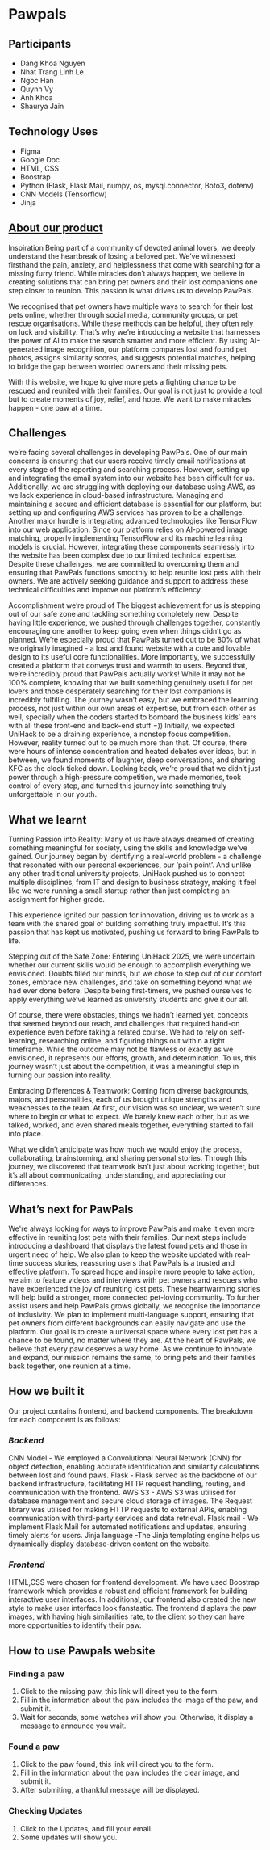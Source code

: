 # Pawpals
## Participants
- Dang Khoa Nguyen
- Nhat Trang Linh Le
- Ngoc Han
- Quynh Vy
- Anh Khoa
- Shaurya Jain

## Technology Uses
- Figma
- Google Doc
- HTML, CSS
- Boostrap
- Python (Flask, Flask Mail, numpy, os, mysql.connector, Boto3, dotenv)
- CNN Models (Tensorflow)
- Jinja

## [About our product]()

Inspiration
Being part of a community of devoted animal lovers, we deeply understand the heartbreak of losing a beloved pet. We’ve witnessed firsthand the pain, anxiety, and helplessness that come with searching for a missing furry friend. While miracles don’t always happen, we believe in creating solutions that can bring pet owners and their lost companions one step closer to reunion. This passion is what drives us to develop PawPals.

We recognised that pet owners have multiple ways to search for their lost pets online, whether through social media, community groups, or pet rescue organisations. While these methods can be helpful, they often rely on luck and visibility. That’s why we’re introducing a website that harnesses the power of AI to make the search smarter and more efficient. By using AI-generated image recognition, our platform compares lost and found pet photos, assigns similarity scores, and suggests potential matches, helping to bridge the gap between worried owners and their missing pets.

With this website, we hope to give more pets a fighting chance to be rescued and reunited with their families. Our goal is not just to provide a tool but to create moments of joy, relief, and hope. We want to make miracles happen - one paw at a time.

## Challenges
we’re facing several challenges in developing PawPals. One of our main concerns is ensuring that our users receive timely email notifications at every stage of the reporting and searching process. However, setting up and integrating the email system into our website has been difficult for us.
Additionally, we are struggling with deploying our database using AWS, as we lack experience in cloud-based infrastructure. Managing and maintaining a secure and efficient database is essential for our platform, but setting up and configuring AWS services has proven to be a challenge.
Another major hurdle is integrating advanced technologies like TensorFlow into our web application. Since our platform relies on AI-powered image matching, properly implementing TensorFlow and its machine learning models is crucial. However, integrating these components seamlessly into the website has been complex due to our limited technical expertise.
Despite these challenges, we are committed to overcoming them and ensuring that PawPals functions smoothly to help reunite lost pets with their owners. We are actively seeking guidance and support to address these technical difficulties and improve our platform’s efficiency.

Accomplishment we’re proud of
The biggest achievement for us is stepping out of our safe zone and tackling something completely new. Despite having little experience, we pushed through challenges together, constantly encouraging one another to keep going even when things didn’t go as planned. We’re especially proud that PawPals turned out to be 80% of what we originally imagined - a lost and found website with a cute and lovable design to its useful core functionalities. More importantly, we successfully created a platform that conveys trust and warmth to users.
Beyond that, we’re incredibly proud that PawPals actually works! While it may not be 100% complete, knowing that we built something genuinely useful for pet lovers and those desperately searching for their lost companions is incredibly fulfilling. The journey wasn’t easy, but we embraced the learning process, not just within our own areas of expertise, but from each other as well, specially when the coders started to bombard the business kids’ ears with all these front-end and back-end stuff =))
Initially, we expected UniHack to be a draining experience, a nonstop focus competition. However, reality turned out to be much more than that. Of course, there were hours of intense concentration and heated debates over ideas, but in between, we found moments of laughter, deep conversations, and sharing KFC as the clock ticked down. Looking back, we’re proud that we didn’t just power through a high-pressure competition, we made memories, took control of every step, and turned this journey into something truly unforgettable in our youth.

## What we learnt

Turning Passion into Reality: Many of us have always dreamed of creating something meaningful for society, using the skills and knowledge we’ve gained. Our journey began by identifying a real-world problem - a challenge that resonated with our personal experiences, our ‘pain point’. And unlike any other traditional university projects, UniHack pushed us to connect multiple disciplines, from IT and design to business strategy, making it feel like we were running a small startup rather than just completing an assignment for higher grade.

This experience ignited our passion for innovation, driving us to work as a team with the shared goal of building something truly impactful. It’s this passion that has kept us motivated, pushing us forward to bring PawPals to life.

Stepping out of the Safe Zone: Entering UniHack 2025, we were uncertain whether our current skills would be enough to accomplish everything we envisioned. Doubts filled our minds, but we chose to step out of our comfort zones, embrace new challenges, and take on something beyond what we had ever done before. Despite being first-timers, we pushed ourselves to apply everything we’ve learned as university students and give it our all.

Of course, there were obstacles, things we hadn’t learned yet, concepts that seemed beyond our reach, and challenges that required hand-on experience even before taking a related course. We had to rely on self-learning, researching online, and figuring things out within a tight timeframe. While the outcome may not be flawless or exactly as we envisioned, it represents our efforts, growth, and determination. To us, this journey wasn’t just about the competition, it was a meaningful step in turning our passion into reality.

Embracing Differences & Teamwork: Coming from diverse backgrounds, majors, and personalities, each of us brought unique strengths and weaknesses to the team. At first, our vision was so unclear, we weren’t sure where to begin or what to expect. We barely knew each other, but as we talked, worked, and even shared meals together, everything started to fall into place.

What we didn’t anticipate was how much we would enjoy the process, collaborating, brainstorming, and sharing personal stories. Through this journey, we discovered that teamwork isn’t just about working together, but it’s all about communicating, understanding, and appreciating our differences.

## What’s next for PawPals

We're always looking for ways to improve PawPals and make it even more effective in reuniting lost pets with their families. Our next steps include introducing a dashboard that displays the latest found pets and those in urgent need of help. We also plan to keep the website updated with real-time success stories, reassuring users that PawPals is a trusted and effective platform.
To spread hope and inspire more people to take action, we aim to feature videos and interviews with pet owners and rescuers who have experienced the joy of reuniting lost pets. These heartwarming stories will help build a stronger, more connected pet-loving community.
To further assist users and help PawPals grows globally, we recognise the importance of inclusivity. We plan to implement multi-language support, ensuring that pet owners from different backgrounds can easily navigate and use the platform. Our goal is to create a universal space where every lost pet has a chance to be found, no matter where they are.
At the heart of PawPals, we believe that every paw deserves a way home. As we continue to innovate and expand, our mission remains the same, to bring pets and their families back together, one reunion at a time.

## How we built it
Our project contains frontend, and backend components. The breakdown for each component is as follows:

### *Backend*
CNN Model - We employed a Convolutional Neural Network (CNN) for object detection, enabling accurate identification and similarity calculations between lost and found paws. 
Flask - Flask served as the backbone of our backend infrastructure, facilitating HTTP request handling, routing, and communication with the frontend. 
AWS S3 - AWS S3 was utilised for database management and secure cloud storage of images.
The Request library was utilised for making HTTP requests to external APIs, enabling communication with third-party services and data retrieval. 
Flask mail -  We implement Flask Mail for automated notifications and updates, ensuring timely alerts for users. 
Jinja language -The Jinja templating engine helps us dynamically display database-driven content on the website.

### *Frontend* 
HTML,CSS were chosen for frontend development. We have used Boostrap framework which provides a robust and efficient framework for building interactive user interfaces. In additional, our frontend also created the new style to make user interface look fanstastic. The frontend displays the paw images, with having high similarities rate, to the client so they can have more opportunities to identify their paw. 

## How to use Pawpals website
### Finding a paw
1. Click to the missing paw, this link will direct you to the form.
2. Fill in the information about the paw includes the image of the paw, and submit it.
3. Wait for seconds, some watches will show you. Otherwise, it display a message to announce you wait.
   
### Found a paw
1. Click to the paw found, this link will direct you to the form.
2. Fill in the information about the paw includes the clear image, and submit it.
3. After submiting, a thankful message will be displayed.

### Checking Updates
1. Click to the Updates, and fill your email.
2. Some updates will show you.
 


